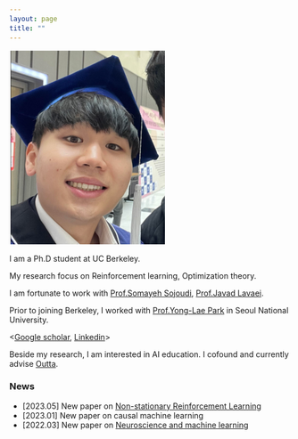 ```yaml
---
layout: page
title: ""
---
```

![](/assets/hyunin.png)

I am a Ph.D student at UC Berkeley. 

My research focus on Reinforcement learning, Optimization theory. 

I am fortunate to work with [Prof.Somayeh Sojoudi](https://people.eecs.berkeley.edu/~sojoudi/index.html), [Prof.Javad Lavaei](https://lavaei.ieor.berkeley.edu/).

Prior to joining Berkeley, I worked with [Prof.Yong-Lae Park](https://softrobotics.snu.ac.kr/) in Seoul National University. 

<[Google scholar](https://scholar.google.com/citations?user=kHTDu1YAAAAJ&hl=en), [Linkedin](https://kr.linkedin.com/in/hyunin-lee-539b641b1)>

Beside my research, I am interested in AI education. I cofound and currently advise [Outta](https://outta.ai/). 

### News 
* [2023.05] New paper on [Non-stationary Reinforcement Learning]() 
* [2023.01] New paper on causal machine learning
* [2022.03] New paper on [Neuroscience and machine learning](https://ieeexplore.ieee.org/stamp/stamp.jsp?tp=&arnumber=9829861)
